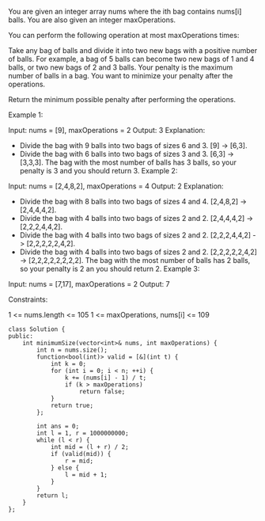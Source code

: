 You are given an integer array nums where the ith bag contains nums[i] balls. You are also given an integer maxOperations.

You can perform the following operation at most maxOperations times:

Take any bag of balls and divide it into two new bags with a positive number of balls.
For example, a bag of 5 balls can become two new bags of 1 and 4 balls, or two new bags of 2 and 3 balls.
Your penalty is the maximum number of balls in a bag. You want to minimize your penalty after the operations.

Return the minimum possible penalty after performing the operations.

 

Example 1:

Input: nums = [9], maxOperations = 2
Output: 3
Explanation: 
- Divide the bag with 9 balls into two bags of sizes 6 and 3. [9] -> [6,3].
- Divide the bag with 6 balls into two bags of sizes 3 and 3. [6,3] -> [3,3,3].
The bag with the most number of balls has 3 balls, so your penalty is 3 and you should return 3.
Example 2:

Input: nums = [2,4,8,2], maxOperations = 4
Output: 2
Explanation:
- Divide the bag with 8 balls into two bags of sizes 4 and 4. [2,4,8,2] -> [2,4,4,4,2].
- Divide the bag with 4 balls into two bags of sizes 2 and 2. [2,4,4,4,2] -> [2,2,2,4,4,2].
- Divide the bag with 4 balls into two bags of sizes 2 and 2. [2,2,2,4,4,2] -> [2,2,2,2,2,4,2].
- Divide the bag with 4 balls into two bags of sizes 2 and 2. [2,2,2,2,2,4,2] -> [2,2,2,2,2,2,2,2].
The bag with the most number of balls has 2 balls, so your penalty is 2 an you should return 2.
Example 3:

Input: nums = [7,17], maxOperations = 2
Output: 7
 

Constraints:

1 <= nums.length <= 105
1 <= maxOperations, nums[i] <= 109

```
class Solution {
public:
    int minimumSize(vector<int>& nums, int maxOperations) {
        int n = nums.size();
        function<bool(int)> valid = [&](int t) {
            int k = 0;
            for (int i = 0; i < n; ++i) {
                k += (nums[i] - 1) / t;
                if (k > maxOperations) 
                    return false;
            }
            return true;
        };
        
        int ans = 0;
        int l = 1, r = 1000000000;
        while (l < r) {
            int mid = (l + r) / 2;
            if (valid(mid)) {
                r = mid;
            } else {
                l = mid + 1;
            }
        }
        return l;
    }
};
```
